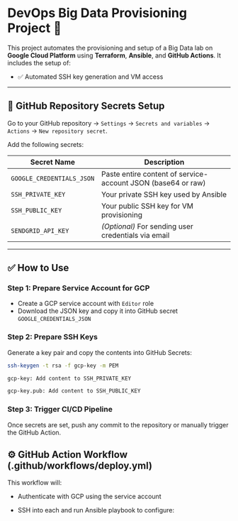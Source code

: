 # DevOps Big Data Provisioning Project 🚀

This project automates the provisioning and setup of a Big Data lab on **Google Cloud Platform** using **Terraform**, **Ansible**, and **GitHub Actions**. It includes the setup of:

- ✅ Automated SSH key generation and VM access

---

## 🔐 GitHub Repository Secrets Setup

Go to your GitHub repository → `Settings` → `Secrets and variables` → `Actions` → `New repository secret`.

Add the following secrets:

| Secret Name               | Description                                                  |
| ------------------------- | ------------------------------------------------------------ |
| `GOOGLE_CREDENTIALS_JSON` | Paste entire content of service-account JSON (base64 or raw) |
| `SSH_PRIVATE_KEY`         | Your private SSH key used by Ansible                         |
| `SSH_PUBLIC_KEY`          | Your public SSH key for VM provisioning                      |
| `SENDGRID_API_KEY`        | _(Optional)_ For sending user credentials via email          |

---

## ✅ How to Use

### Step 1: Prepare Service Account for GCP

- Create a GCP service account with `Editor` role
- Download the JSON key and copy it into GitHub secret `GOOGLE_CREDENTIALS_JSON`

### Step 2: Prepare SSH Keys

Generate a key pair and copy the contents into GitHub Secrets:

```bash
ssh-keygen -t rsa -f gcp-key -m PEM

gcp-key: Add content to SSH_PRIVATE_KEY

gcp-key.pub: Add content to SSH_PUBLIC_KEY
```
### Step 3: Trigger CI/CD Pipeline

Once secrets are set, push any commit to the repository or manually trigger the GitHub Action.

## ⚙️ GitHub Action Workflow (.github/workflows/deploy.yml)

This workflow will:

- Authenticate with GCP using the service account

- SSH into each and run Ansible playbook to configure:

